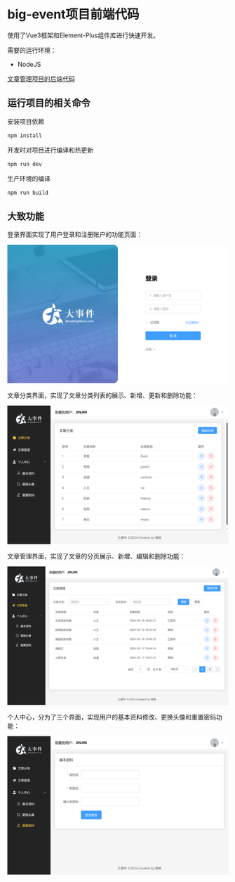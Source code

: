 # big-event项目前端代码

使用了Vue3框架和Element-Plus组件库进行快速开发。

需要的运行环境：

- NodeJS



[文章管理项目的后端代码](https://github.com/xiaojin03/big-event)

## 运行项目的相关命令

安装项目依赖

```sh
npm install
```

开发时对项目进行编译和热更新

```sh
npm run dev
```

生产环境的编译

```sh
npm run build
```

## 大致功能

登录界面实现了用户登录和注册账户的功能页面：

![登录界面](./public/登录界面.PNG)



文章分类界面，实现了文章分类列表的展示、新增、更新和删除功能：

![文章分类界面](./public/文章分类界面.PNG)



文章管理界面，实现了文章的分页展示、新增、编辑和删除功能：

![文章管理界面](./public/文章管理界面.PNG)



个人中心，分为了三个界面，实现用户的基本资料修改、更换头像和重置密码功能：

![重置密码界面](./public/重置密码.PNG)
